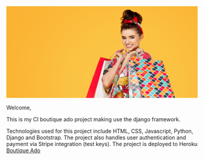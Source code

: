 <img src="https://raw.githubusercontent.com/Voggastur/boutique/master/media/homepage_background_cropped.jpg" style="margin: 0;">

Welcome,

This is my CI boutique ado project making use the django framework.

Technologies used for this project include HTML, CSS, Javascript, Python, Django and Bootstrap.
The project also handles user authentication and payment via Stripe integration (test keys).
The project is deployed to Heroku [Boutique Ado](https://v3x0r-boutique-ado.herokuapp.com/)
